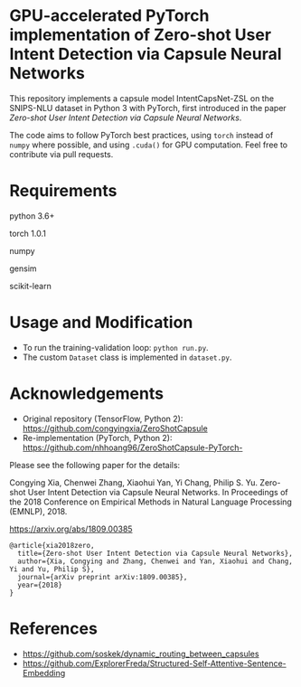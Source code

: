 # GPU-accelerated PyTorch implementation of Zero-shot User Intent Detection via Capsule Neural Networks 

This repository implements a capsule model IntentCapsNet-ZSL on the SNIPS-NLU dataset in Python 3
with PyTorch, first introduced in the paper _Zero-shot User Intent Detection via Capsule Neural Networks_.

The code aims to follow PyTorch best practices, using `torch` instead of `numpy` where possible, and using
`.cuda()` for GPU computation. Feel free to contribute via pull requests.

# Requirements

python 3.6+

torch 1.0.1

numpy

gensim

scikit-learn

# Usage and Modification

* To run the training-validation loop: `python run.py`.
* The custom `Dataset` class is implemented in `dataset.py`.

# Acknowledgements
* Original repository (TensorFlow, Python 2): https://github.com/congyingxia/ZeroShotCapsule 
* Re-implementation (PyTorch, Python 2): https://github.com/nhhoang96/ZeroShotCapsule-PyTorch-

Please see the following paper for the details:

Congying Xia, Chenwei Zhang, Xiaohui Yan, Yi Chang, Philip S. Yu. Zero-shot User
Intent Detection via Capsule Neural Networks. In Proceedings of the 2018 Conference on
Empirical Methods in Natural Language Processing (EMNLP), 2018.

https://arxiv.org/abs/1809.00385 


```
@article{xia2018zero,
  title={Zero-shot User Intent Detection via Capsule Neural Networks},
  author={Xia, Congying and Zhang, Chenwei and Yan, Xiaohui and Chang, Yi and Yu, Philip S},
  journal={arXiv preprint arXiv:1809.00385},  
  year={2018}
}
```
# References
* https://github.com/soskek/dynamic_routing_between_capsules
* https://github.com/ExplorerFreda/Structured-Self-Attentive-Sentence-Embedding 


